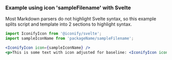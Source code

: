 ### Example using icon 'sampleFilename' with Svelte

Most Markdown parsers do not highlight Svelte syntax, so this example splits script and template into 2 sections to highlight syntax.

```js
import IconifyIcon from '@iconify/svelte';
import sampleIconName from 'packageName/sampleFilename';
```

```jsx
<IconifyIcon icon={sampleIconName} />
<p>This is some text with icon adjusted for baseline: <IconifyIcon icon={sampleIconName} inline={true} /></p>
```
